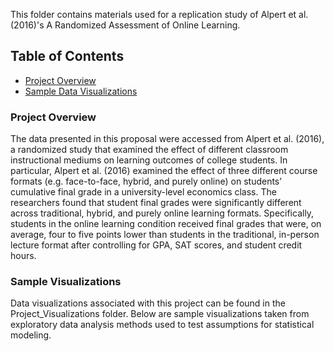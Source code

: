 This folder contains materials used for a replication study of Alpert et al. (2016)'s A Randomized Assessment of Online Learning. 

## Table of Contents 
* [Project Overview](#Project-Overview) 
* [Sample Data Visualizations](#Sample-Visualizations)



### Project Overview

The data presented in this proposal were accessed from Alpert et al. (2016), a randomized study that examined the effect of different classroom instructional mediums on learning outcomes of college students. In particular, Alpert et al. (2016) examined the effect of three different course formats (e.g. face-to-face, hybrid, and purely online) on students’ cumulative final grade in a university-level economics class. The researchers found that student final grades were significantly different across traditional, hybrid, and purely online learning formats. Specifically, students in the online learning condition received final grades that were, on average, four to five points lower than students in the traditional, in-person lecture format after controlling for GPA, SAT scores, and student credit hours.



### Sample Visualizations 

Data visualizations associated with this project can be found in the Project_Visualizations folder. Below are sample visualizations taken from exploratory data analysis methods used to test assumptions for statistical modeling.


